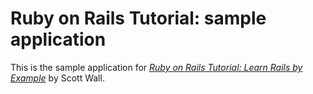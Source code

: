 # Ruby on Rails Tutorial: sample application
This is the sample application for
[*Ruby on Rails Tutorial: Learn Rails by Example*](http://railstutorial.org/)
by Scott Wall.